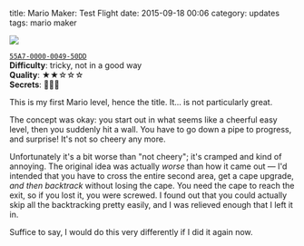 title: Mario Maker: Test Flight
date: 2015-09-18 00:06
category: updates
tags: mario maker

<div class="prose-full-illustration">
<img src="/dev/media/mario-maker/test-flight.jpg">
</div>

[`55A7-0000-0049-50DD`](https://supermariomakerbookmark.nintendo.net/courses/55A7-0000-0049-50DD)  
**Difficulty**: tricky, not in a good way  
**Quality**: ★★☆☆☆  
**Secrets**: 🍄🍄🍄

This is my first Mario level, hence the title.  It...  is not particularly great.

The concept was okay: you start out in what seems like a cheerful easy level, then you suddenly hit a wall.  You have to go down a pipe to progress, and surprise!  It's not so cheery any more.

Unfortunately it's a bit worse than "not cheery"; it's cramped and kind of annoying.  The original idea was actually _worse_ than how it came out — I'd intended that you have to cross the entire second area, get a cape upgrade, _and then backtrack_ without losing the cape.  You need the cape to reach the exit, so if you lost it, you were screwed.  I found out that you could actually skip all the backtracking pretty easily, and I was relieved enough that I left it in.

Suffice to say, I would do this very differently if I did it again now.
